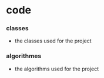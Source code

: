 # code

### classes
 - the classes used for the project
###  algorithmes
 - the algorithms used for the project